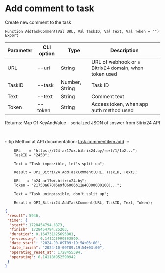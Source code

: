﻿---
sidebar_position: 3
---

# Add comment to task
 Create new comment to the task



`Function AddTaskComment(Val URL, Val TaskID, Val Text, Val Token = "") Export`

  | Parameter | CLI option | Type | Description |
  |-|-|-|-|
  | URL | --url | String | URL of webhook or a Bitrix24 domain, when token used |
  | TaskID | --task | Number, String | Task ID |
  | Text | --text | String | Comment text |
  | Token | --token | String | Access token, when app auth method used |

  
  Returns:  Map Of KeyAndValue - serialized JSON of answer from Bitrix24 API

<br/>

:::tip
Method at API documentation: [task.commentitem.add](https://dev.1c-bitrix.ru/rest_help/tasks/task/commentitem/add.php)
:::
<br/>


```bsl title="Code example"
    URL    = "https://b24-ar17wx.bitrix24.by/rest/1/1o2...";
    TaskID = "2450";

    Text = "Task impossible, let's split up";

    Result = OPI_Bitrix24.AddTaskComment(URL, TaskID, Text);

    URL   = "b24-ar17wx.bitrix24.by";
    Token = "21750a67006e9f06006b12e400000001000...";

    Text = "Task uninpossible, don't split up";

    Result = OPI_Bitrix24.AddTaskComment(URL, TaskID, Text, Token);
```
 



```json title="Result"
{
 "result": 5946,
 "time": {
  "start": 1728454794.0873,
  "finish": 1728454794.25203,
  "duration": 0.164731025695801,
  "processing": 0.141225099563599,
  "date_start": "2024-10-09T09:19:54+03:00",
  "date_finish": "2024-10-09T09:19:54+03:00",
  "operating_reset_at": 1728455394,
  "operating": 0.141186952590942
 }
}
```
